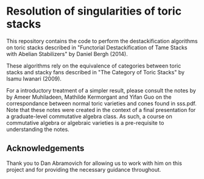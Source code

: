 # Resolution of singularities of toric stacks
This repository contains the code to perform the destackification algorithms on toric stacks described in "Functorial Destackification of Tame Stacks with Abelian Stabilizers" by Daniel Bergh (2014).

These algorithms rely on the equivalence of categories between toric stacks and stacky fans described in "The Category of Toric Stacks" by Isamu Iwanari (2009). 

For a introductory treatment of a simpler result, please consult the notes by by Ameer Muhiladeen, Mathilde Kermorgant and Yifan Guo on the correspondance between normal toric varieties and cones found in sss.pdf. Note that these notes were created in the context of a final presentation for a graduate-level commutative algebra class. As such, a course on commutative algebra or algebraic varieties is a pre-requisite to understanding the notes.  
## Acknowledgements
Thank you to Dan Abramovich for allowing us to work with him on this project and for providing the necessary guidance throughout.
